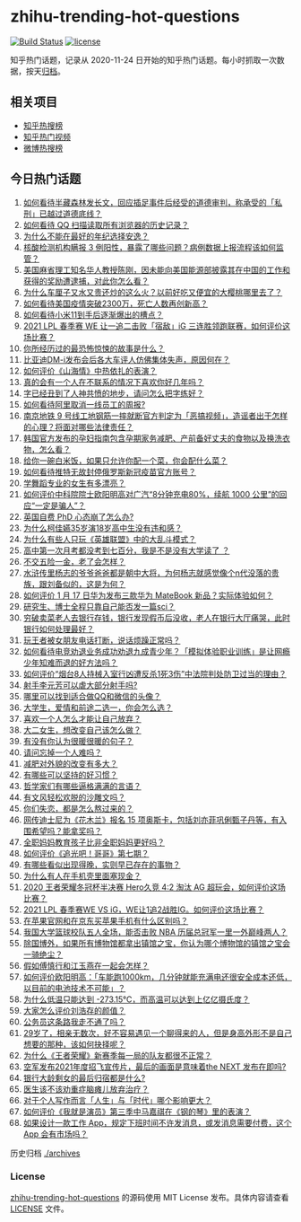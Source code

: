 # zhihu-trending-hot-questions

[![Build Status](https://github.com/justjavac/zhihu-trending-hot-questions/workflows/ci/badge.svg?branch=master)](https://github.com/justjavac/zhihu-trending-hot-questions/actions)
[![license](https://img.shields.io/github/license/justjavac/zhihu-trending-hot-questions)](https://github.com/justjavac/zhihu-trending-hot-questions/blob/master/LICENSE)

知乎热门话题，记录从 2020-11-24 日开始的知乎热门话题。每小时抓取一次数据，按天[归档](./archives)。

## 相关项目

- [知乎热搜榜](https://github.com/justjavac/zhihu-trending-top-search)
- [知乎热门视频](https://github.com/justjavac/zhihu-trending-hot-video)
- [微博热搜榜](https://github.com/justjavac/weibo-trending-hot-search)

## 今日热门话题

<!-- BEGIN -->
<!-- 最后更新时间 Mon Jan 18 2021 07:24:13 GMT+0800 (CST) -->
1. [如何看待半藏森林发长文，回应插足事件后经受的道德审判，称承受的「私刑」已越过道德底线？](https://www.zhihu.com/question/439844239)
1. [如何看待 QQ 扫描读取所有浏览器的历史记录？](https://www.zhihu.com/question/439768601)
1. [为什么不能在最好的年纪选择安逸？](https://www.zhihu.com/question/433551479)
1. [核酸检测机构瞒报 3 例阳性，暴露了哪些问题？病例数据上报流程该如何监管？](https://www.zhihu.com/question/439833126)
1. [美国麻省理工知名华人教授陈刚，因未能向美国能源部披露其在中国的工作和获得的奖励遭逮捕，对此你怎么看？](https://www.zhihu.com/question/439471910)
1. [为什么车厘子又水又贵还炒的这么火？以前好吃又便宜的大樱桃哪里去了？](https://www.zhihu.com/question/390722002)
1. [如何看待美国疫情突破2300万，死亡人数再创新高？](https://www.zhihu.com/question/439147106)
1. [如何看待小米11到手后逐渐爆出的槽点？](https://www.zhihu.com/question/438478856)
1. [2021 LPL 春季赛 WE 让一追二击败「宿敌」iG 三连胜领跑联赛，如何评价这场比赛？](https://www.zhihu.com/question/439857085)
1. [你所经历过的最恐怖惊悚的故事是什么？](https://www.zhihu.com/question/21490596)
1. [比亚迪DM-i发布会后各大车评人仿佛集体失声，原因何在？](https://www.zhihu.com/question/439175727)
1. [如何评价《山海情》中热依扎的表演？](https://www.zhihu.com/question/439511164)
1. [真的会有一个人在不联系的情况下喜欢你好几年吗？](https://www.zhihu.com/question/430821316)
1. [字已经丑到了人神共愤的地步，请问怎么把字练好？](https://www.zhihu.com/question/25058494)
1. [如何看待阿里取消一线员工的周报?](https://www.zhihu.com/question/407016117)
1. [南京地铁 9 号线工地钢筋一摔就断官方判定为「恶搞视频」，造谣者出于怎样的心理？将面对哪些法律责任？](https://www.zhihu.com/question/438720571)
1. [韩国官方发布的孕妇指南包含孕期家务减肥、产前备好丈夫的食物以及换洗衣物，怎么看？](https://www.zhihu.com/question/439320796)
1. [给你一碗白米饭，如果只允许你配一个菜，你会配什么菜？](https://www.zhihu.com/question/413602542)
1. [如何看待推特无故封停俄罗斯新冠疫苗官方账号？](https://www.zhihu.com/question/439506626)
1. [学舞蹈专业的女生有多漂亮？](https://www.zhihu.com/question/55105201)
1. [如何评价中科院院士欧阳明高对广汽“8分钟充电80%，续航 1000 公里”的回应“一定是骗人”？](https://www.zhihu.com/question/439766088)
1. [英国自费 PhD 心态崩了怎么办?](https://www.zhihu.com/question/439137745)
1. [为什么柯佳嬿35岁演18岁高中生没有违和感？](https://www.zhihu.com/question/438957474)
1. [为什么有些人只玩《英雄联盟》中的大乱斗模式？](https://www.zhihu.com/question/439502389)
1. [高中第一次月考都没考到七百分，我是不是没有大学读了   ？](https://www.zhihu.com/question/425753616)
1. [不交五险一金，老了会怎样？](https://www.zhihu.com/question/383748418)
1. [水浒传里杨志的爷爷爸爸都是朝中大将，为何杨志就感觉像个n代没落的贵族，跟刘备似的，这是为何？](https://www.zhihu.com/question/438027367)
1. [如何评价 1 月 17 日华为发布三款华为 MateBook 新品？实际体验如何？](https://www.zhihu.com/question/439804938)
1. [研究生、博士全程只靠自己能否发一篇sci？](https://www.zhihu.com/question/337008253)
1. [穷破卖菜老人去银行存钱，银行发现假币后没收，老人在银行大厅痛哭，此时银行如何处理最好？](https://www.zhihu.com/question/434730115)
1. [玩王者被女朋友电话打断，说话烦躁正常吗？](https://www.zhihu.com/question/437454570)
1. [如何看待电竞劝退业务成功劝退九成青少年？「模拟体验职业训练」是让网瘾少年知难而退的好方法吗？](https://www.zhihu.com/question/439147407)
1. [如何评价“烟台8人持械入室行凶遭反杀1死3伤”中法院判处防卫过当的理由？](https://www.zhihu.com/question/439477371)
1. [射手李元芳可以虐大部分射手吗?](https://www.zhihu.com/question/376680322)
1. [哪里可以找到适合做QQ和微信的头像？](https://www.zhihu.com/question/35357883)
1. [大学生，爱情和前途二选一，你会怎么选？](https://www.zhihu.com/question/435448002)
1. [喜欢一个人怎么才能让自己放弃？](https://www.zhihu.com/question/437109716)
1. [大二女生，想改变自己该怎么做？](https://www.zhihu.com/question/307285530)
1. [有没有你认为很暖很暖的句子？](https://www.zhihu.com/question/354919151)
1. [请问忘掉一个人难吗？](https://www.zhihu.com/question/438971506)
1. [减肥对外貌的改变有多大？](https://www.zhihu.com/question/35667984)
1. [有哪些可以坚持的好习惯？](https://www.zhihu.com/question/435173747)
1. [哲学家们有哪些逼格满满的言语？](https://www.zhihu.com/question/36158362)
1. [有文风轻松欢脱的沙雕文吗？](https://www.zhihu.com/question/347762439)
1. [你们失恋，都是怎么熬过来的？](https://www.zhihu.com/question/375002826)
1. [网传迪士尼为《花木兰》报名 15 项奥斯卡，包括刘亦菲巩俐甄子丹等，有入围希望吗？能拿奖吗？](https://www.zhihu.com/question/439793872)
1. [全职妈妈教育孩子比非全职妈妈更好吗？](https://www.zhihu.com/question/438872781)
1. [如何评价《追光吧！哥哥》第七期？](https://www.zhihu.com/question/439698619)
1. [有哪些看似出现得晚，实则早已存在的事物？](https://www.zhihu.com/question/29201534)
1. [为什么有人在手机壳里面塞现金？](https://www.zhihu.com/question/269371439)
1. [2020 王者荣耀冬冠杯半决赛 Hero久竞 4:2 淘汰 AG 超玩会，如何评价这场比赛？](https://www.zhihu.com/question/439858537)
1. [2021 LPL 春季赛WE VS iG，WE让1追2战胜IG。如何评价这场比赛？](https://www.zhihu.com/question/439830909)
1. [在苹果官网和在京东买苹果手机有什么区别吗？](https://www.zhihu.com/question/381430800)
1. [我国大学篮球校队五人全场，能否击败 NBA 历届总冠军一里一外巅峰两人？](https://www.zhihu.com/question/437842131)
1. [除国博外，如果所有博物馆都拿出镇馆之宝，你认为哪个博物馆的镇馆之宝会一骑绝尘？](https://www.zhihu.com/question/439459795)
1. [假如傅慎行和江玉燕在一起会怎样？](https://www.zhihu.com/question/437332248)
1. [如何评价欧阳明高：「车能跑1000km，几分钟就能充满电还很安全成本还低，以目前的电池技术不可能」？](https://www.zhihu.com/question/439729404)
1. [为什么低温只能达到 -273.15℃，而高温可以达到上亿亿摄氏度？](https://www.zhihu.com/question/405858890)
1. [大家怎么评价刘浩存的颜值？](https://www.zhihu.com/question/415082238)
1. [公务员这条路我走不通了吗？](https://www.zhihu.com/question/439192444)
1. [29岁了，相亲无数次，好不容易遇见一个聊得来的人，但是身高外形不是自己想要的那种，该如何抉择呢？](https://www.zhihu.com/question/422905675)
1. [为什么《王者荣耀》新赛季每一局的队友都很不正常？](https://www.zhihu.com/question/439581801)
1. [空军发布2021年度招飞宣传片，最后的画面是意味着the NEXT 发布在即吗?](https://www.zhihu.com/question/438066522)
1. [银行大龄剩女的最后归宿都是什么?](https://www.zhihu.com/question/429775260)
1. [医生该不该劝重症脑瘫儿放弃治疗？](https://www.zhihu.com/question/276248335)
1. [对于个人写作而言「人生」与「时代」哪个影响更大？](https://www.zhihu.com/question/378228422)
1. [如何评价《我就是演员》第三季中马嘉祺在《钢的琴》里的表演？](https://www.zhihu.com/question/439702630)
1. [如果设计一款工作 App，规定下班时间不许发消息，或发消息需要付费，这个 App 会有市场吗？](https://www.zhihu.com/question/439733944)
<!-- END -->

历史归档 [./archives](./archives)

### License

[zhihu-trending-hot-questions](https://github.com/justjavac/zhihu-trending-hot-questions) 的源码使用 MIT License 发布。具体内容请查看 [LICENSE](./LICENSE) 文件。
